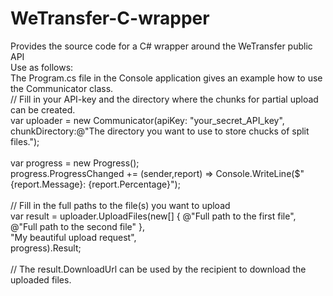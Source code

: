 # WeTransfer-C-wrapper
Provides the source code for a C# wrapper around the WeTransfer public API<br/>
Use as follows:<br/>
The Program.cs file in the Console application gives an example how to use the Communicator class.<br/>
 // Fill in your API-key and the directory where the chunks for partial upload can be created.<br/>
  var uploader = new Communicator(apiKey: "your_secret_API_key",<br/>
                                  chunkDirectory:@"The directory you want to use to store chucks of split files.");<br/>
  <br/>
  var progress = new Progress<ProgressReport>();<br/>
  progress.ProgressChanged += (sender,report) => Console.WriteLine($"{report.Message}: {report.Percentage}");<br/>
  <br/>
// Fill in the full paths to the file(s) you want to upload<br/>
  var result = uploader.UploadFiles(new[] { @"Full path to the first file",<br/>
                                            @"Full path to the second file" },<br/>
                                    "My beautiful upload request",<br/>
                                     progress).Result;<br/>
  <br/>
// The result.DownloadUrl can be used by the recipient to download the uploaded files.
